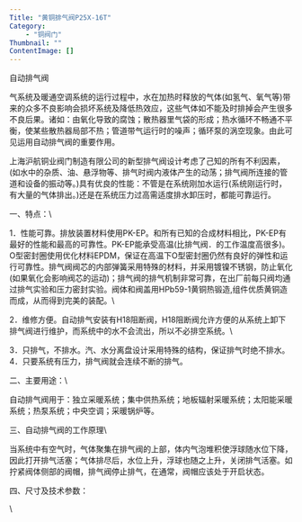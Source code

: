 ```yaml
---
Title: "黄铜排气阀P25X-16T"
Category: 
    - "铜阀门"
Thumbnail: ""
ContentImage: []
---
```


自动排气阀

气系统及暖通空调系统的运行过程中，水在加热时释放的气体(如氢气、氧气等)带来的众多不良影响会损坏系统及降低热效应，这些气体如不能及时排掉会产生很多不良后果。诸如：由氧化导致的腐蚀；散热器里气袋的形成；热水循环不畅通不平衡，使某些散热器局部不热；管道带气运行时的噪声；循环泵的涡空现象。由此可见运用自动排气阀的重要作用。

上海沪航铜业阀门制造有限公司的新型排气阀设计考虑了己知的所有不利因素，
(如水中的杂质、油、悬浮物等、排气时阀内液体产生的动荡；排气阀所连接的管道和设备的振动等。)具有优良的性能：不管是在系统刚加水运行(系统刚运行时，有大量的气体排出。)还是在系统压力过高需适度排水卸压时，都能可靠运行。

一、特点：\

1．性能可靠。排放装置材料使用PK-EP。和所有已知的合成材料相比，PK-EP有最好的性能和最高的可靠性。PK-EP能承受高温(比排气阀．的工作温度高很多)。O型密封圈使用优化材料EPDM，保证在高温下O型密封圈仍然有良好的弹性和运行可靠性。排气阀阀芯的内部弹簧采用特殊的材料，并采用镀镍不锈钢，防止氧化(如果氧化会影响阀芯的运动)；排气阀的排气机制非常可靠，在出厂前每只阀均通过排气实验和压力密封实验。阀体和阀盖用HPb59-1黄铜热锻造,组件优质黄铜造而成，从而得到完美的装配。\

2．维修方便。自动排气安装有H18阻断阀，H18阻断阀允许方便的从系统上卸下排气阀进行维护，而系统中的水不会流出，所以不必排空系统。\

3．只排气，不排水。汽、水分离盘设计采用特殊的结构，保证排气时绝不排水。\
 4．只要系统有压力，排气阀就会连续不断的排气。

二、主要用途：\

自动排气阀用于：独立采暖系统；集中供热系统；地板辐射采暖系统；太阳能采暖系统；热泵系统；中央空调；采暖锅炉等。

三、自动排气阀的工作原理\

当系统中有空气时，气体聚集在排气阀的上部，体内气泡堆积使浮球随水位下降，因此打开排气活塞；气体排尽后，水位上升，浮球也随之上升，关闭排气活塞。如拧紧阀体侧部的阀帽，排气阀停止排气，在通常，阀帽应该处于开启状态。

四、尺寸及技术参数：

\

